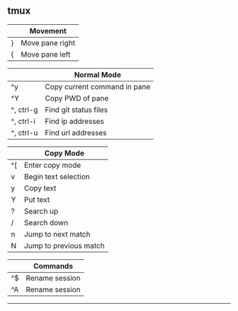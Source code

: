 tmux
---------

|   | **Movement**    |
|---|-----------------|
| } | Move pane right |
| { | Move pane left  |

|           | **Normal Mode**              |
|-----------|------------------------------|
| ^y        | Copy current command in pane |
| ^Y        | Copy PWD of pane             |
| ^, ctrl-g | Find git status files        |
| ^, ctrl-i | Find ip addresses            |
| ^, ctrl-u | Find url addresses           |

|    | **Copy Mode**          |
|----|------------------------|
| ^[ | Enter copy mode        |
| v  | Begin text selection   |
| y  | Copy text              |
| Y  | Put text               |
| ?  | Search up              |
| /  | Search down            |
| n  | Jump to next match     |
| N  | Jump to previous match |

|    | **Commands**   |
|----|----------------|
| ^$ | Rename session |
| ^A | Rename session |

***
